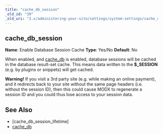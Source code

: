 ```yaml
---
title: "cache_db_session"
_old_id: "39"
_old_uri: "2.x/administering-your-site/settings/system-settings/cache_db_session"
---
```


## cache\_db\_session

**Name**: Enable Database Session Cache 
**Type**: Yes/No 
**Default**: No

When enabled, and [cache\_db](administering-your-site/settings/system-settings/cache_db "cache_db") is enabled, database sessions will be cached in the database result-set cache. This means data written to the **$\_SESSION** (e.g. by plugins or snippets) will get cached.

**Warning!**
If you visit a 3rd party site (e.g. while making an online payment), and it redirects back to your site without the same page headers (i.e. without the session ID), then this could cause MODX to regenerate a session ID and you could thus lose access to your session data.

## See Also

- \[cache\_db\_session\_lifetime\]
- [cache\_db](administering-your-site/settings/system-settings/cache_db "cache_db")